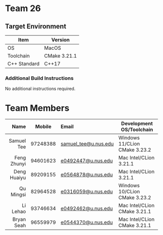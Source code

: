 # Team 26

## Target Environment

Item | Version
-|-
OS | MacOS
Toolchain | CMake 3.21.1
C++ Standard | C++17

### Additional Build Instructions

No additional instructions required.

# Team Members

Name | Mobile | Email | Development OS/Toolchain
-:|:-:|:-|-|
Samuel Tee | 97248388 | samuel_tee@u.nus.edu | Windows 11/CLion CMake 3.23.2
Feng Zhunyi| 94601623 | e0492447@u.nus.edu   | Mac Intel/CLion 3.21.1
Deng Huaiyu| 89209155 | e0564878@u.nus.edu   | Mac Intel/CLion 3.21.1
Qu Mingsi | 82964528 | e0316059@u.nus.edu   | Windows 10/CLion CMake 3.23.2
Li Lehao | 93746634 | e0492462@u.nus.edu | Mac Intel/CLion CMake 3.21.1
Bryan Seah | 96559979 | e0544370@u.nus.edu | Mac Intel/CLion CMake 3.21.1
